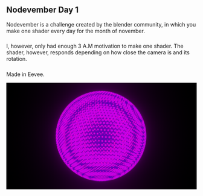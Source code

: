 ## Nodevember Day 1

Nodevember is a challenge created by the blender community, in which you make one shader every day for the month of november.
#####
I, however, only had enough 3 A.M motivation to make one shader. The shader, however, responds depending on how close the camera is
and its rotation.
#####
Made in Eevee.

![Nodevember Day 1](nodevemberday1.png)
